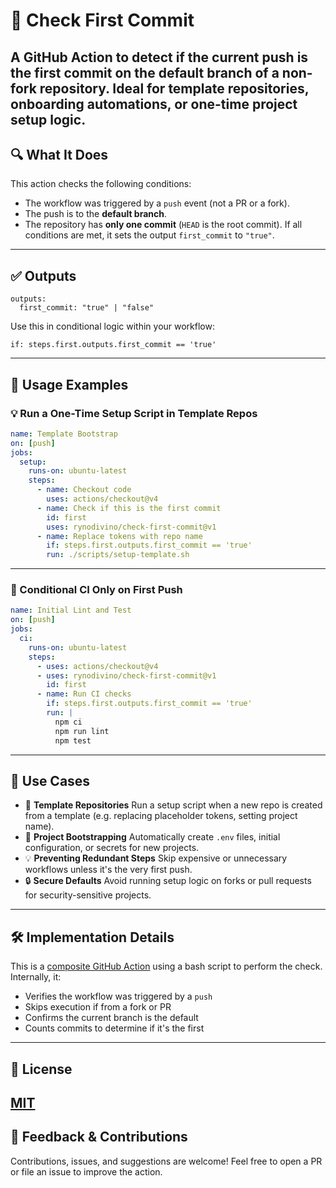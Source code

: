 # :vertical_traffic_light: Check First Commit
**A GitHub Action to detect if the current push is the first commit on the default branch of a non-fork repository.**
Ideal for template repositories, onboarding automations, or one-time project setup logic.
---
## :mag: What It Does
This action checks the following conditions:
- The workflow was triggered by a `push` event (not a PR or a fork).
- The push is to the **default branch**.
- The repository has **only one commit** (`HEAD` is the root commit).
If all conditions are met, it sets the output `first_commit` to `"true"`.
---
## :white_check_mark: Outputs
```
outputs:
  first_commit: "true" | "false"
```
Use this in conditional logic within your workflow:
```
if: steps.first.outputs.first_commit == 'true'
```
---
## :rocket: Usage Examples
### :bulb: Run a One-Time Setup Script in Template Repos
```yaml
name: Template Bootstrap
on: [push]
jobs:
  setup:
    runs-on: ubuntu-latest
    steps:
      - name: Checkout code
        uses: actions/checkout@v4
      - name: Check if this is the first commit
        id: first
        uses: rynodivino/check-first-commit@v1
      - name: Replace tokens with repo name
        if: steps.first.outputs.first_commit == 'true'
        run: ./scripts/setup-template.sh
```
---
### :test_tube: Conditional CI Only on First Push
```yaml
name: Initial Lint and Test
on: [push]
jobs:
  ci:
    runs-on: ubuntu-latest
    steps:
      - uses: actions/checkout@v4
      - uses: rynodivino/check-first-commit@v1
        id: first
      - name: Run CI checks
        if: steps.first.outputs.first_commit == 'true'
        run: |
          npm ci
          npm run lint
          npm test
```
---
## :open_file_folder: Use Cases
- :bricks: **Template Repositories**
  Run a setup script when a new repo is created from a template (e.g. replacing placeholder tokens, setting project name).
- :rocket: **Project Bootstrapping**
  Automatically create `.env` files, initial configuration, or secrets for new projects.
- :bulb: **Preventing Redundant Steps**
  Skip expensive or unnecessary workflows unless it's the very first push.
- :lock: **Secure Defaults**
  Avoid running setup logic on forks or pull requests for security-sensitive projects.
---
## :hammer_and_wrench: Implementation Details
This is a [composite GitHub Action](https://docs.github.com/en/actions/creating-actions/creating-a-composite-action) using a bash script to perform the check.
Internally, it:
- Verifies the workflow was triggered by a `push`
- Skips execution if from a fork or PR
- Confirms the current branch is the default
- Counts commits to determine if it's the first
---
## :page_facing_up: License
[MIT](LICENSE)
---
## :speech_balloon: Feedback & Contributions
Contributions, issues, and suggestions are welcome!
Feel free to open a PR or file an issue to improve the action.